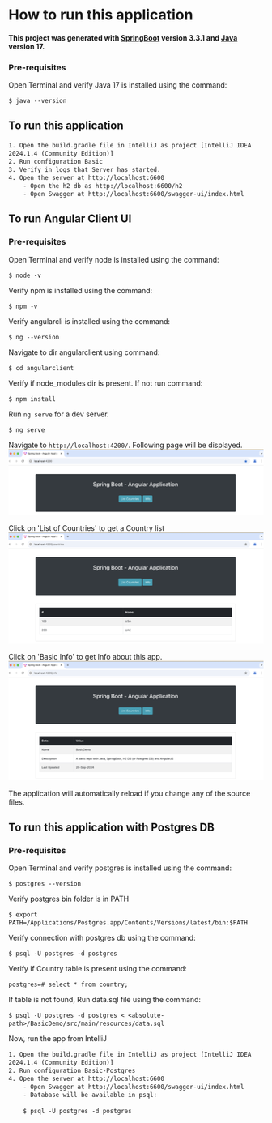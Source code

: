 # How to run this application

#### This project was generated with [SpringBoot](https://github.com/angular/angular-cli) version 3.3.1 and [Java](https://github.com/angular/angular-cli) version 17.

### Pre-requisites
    
Open Terminal and verify Java 17 is installed using the command:

    $ java --version

## To run this application

    1. Open the build.gradle file in IntelliJ as project [IntelliJ IDEA 2024.1.4 (Community Edition)]
    2. Run configuration Basic
    3. Verify in logs that Server has started.
    4. Open the server at http://localhost:6600
        - Open the h2 db as http://localhost:6600/h2
        - Open Swagger at http://localhost:6600/swagger-ui/index.html

## To run Angular Client UI

### Pre-requisites

Open Terminal and verify node is installed using the command:

    $ node -v

Verify npm is installed using the command:

    $ npm -v

Verify angularcli is installed using the command:

    $ ng --version

Navigate to dir angularclient using command:

    $ cd angularclient

Verify if node_modules dir is present. If not run command:

    $ npm install

Run `ng serve` for a dev server. 
    
    $ ng serve

Navigate to `http://localhost:4200/`. Following page will be displayed.
![Home Page](angularclient/assets/HomePage.png)

Click on 'List of Countries' to get a Country list
![Countries Page](angularclient/assets/Countries.png)

Click on 'Basic Info' to get Info about this app.
![Info Page](angularclient/assets/AppInfo.png)

The application will automatically reload if you change any of the source files.

## To run this application with Postgres DB

### Pre-requisites

Open Terminal and verify postgres is installed using the command:

    $ postgres --version

Verify postgres bin folder is in PATH

    $ export PATH=/Applications/Postgres.app/Contents/Versions/latest/bin:$PATH

Verify connection with postgres db using the command:

    $ psql -U postgres -d postgres

Verify if Country table is present using the command:

    postgres=# select * from country;

If table is not found, Run data.sql file using the command:

    $ psql -U postgres -d postgres < <absolute-path>/BasicDemo/src/main/resources/data.sql

Now, run the app from IntelliJ

    1. Open the build.gradle file in IntelliJ as project [IntelliJ IDEA 2024.1.4 (Community Edition)]
    2. Run configuration Basic-Postgres
    4. Open the server at http://localhost:6600
        - Open Swagger at http://localhost:6600/swagger-ui/index.html
        - Database will be available in psql:

        $ psql -U postgres -d postgres